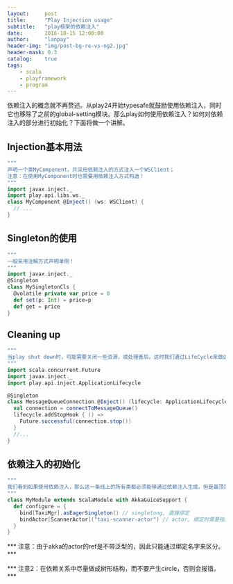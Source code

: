 ```yaml
---
layout:     post
title:      "Play Injection usage"
subtitle:   "play框架的依赖注入"
date:       2016-10-15 12:00:00
author:     "lanpay"
header-img: "img/post-bg-re-vs-ng2.jpg"
header-mask: 0.3
catalog:    true
tags:
    - scala
    - playframework
    - program
---
```


依赖注入的概念就不再赘述。从play24开始typesafe就鼓励使用依赖注入，同时它也移除了之前的global-setting模块。那么play如何使用依赖注入？如何对依赖注入的部分进行初始化？下面将做一个讲解。



## Injection基本用法

```scala
"""
声明一个类MyComponent，并采用依赖注入的方式注入一个WSClient；
注意：在使用MyComponent时也需要用依赖注入方式构造！
"""
import javax.inject._
import play.api.libs.ws._
class MyComponent @Inject() (ws: WSClient) {
  // ...
}
``` 

## Singleton的使用

```scala
"""
一般采用注解方式声明单例！
"""
import javax.inject._
@Singleton
class MySingletonCls {
  @volatile private var price = 0
  def set(p: Int) = price=p
  def get = price
}
``` 

## Cleaning up

```scala
"""
当play shut down时，可能需要关闭一些资源，或处理善后。这时我们通过LifeCycle来做这件事情。
"""
import scala.concurrent.Future
import javax.inject._
import play.api.inject.ApplicationLifecycle

@Singleton
class MessageQueueConnection @Inject() (lifecycle: ApplicationLifecycle) {
  val connection = connectToMessageQueue()
  lifecycle.addStopHook { () =>
    Future.successful(connection.stop())
  }
  //...
}
``` 

## 依赖注入的初始化

```scala
"""
我们看到如果使用依赖注入，那么这一条线上的所有类都必须能够通过依赖注入生成。但是最顶层的类如何得到呢？一是可以将其注入到某个controller里面，这样play初始化controller时也会初始化这些类。二是使用bind进行绑定和初始化。
"""
class MyModule extends ScalaModule with AkkaGuiceSupport {
  def configure = {
    bind[TaxiMgr].asEagerSingleton() // singletong, 直接绑定
    bindActor[ScannerActor]("taxi-scanner-actor") // actor, 绑定时需要指定name
  }
}
``` 

*** 注意：由于akka的actor的ref是不带泛型的，因此只能通过绑定名字来区分。***

*** 注意2：在依赖关系中尽量做成树形结构，而不要产生circle，否则会报错。 ***

